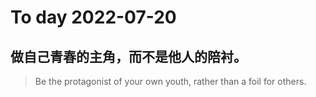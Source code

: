 
# To day 2022-07-20


## 做自己青春的主角，而不是他人的陪衬。
> Be the protagonist of your own youth, rather than a foil for others.

    